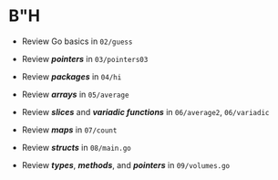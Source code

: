 # B"H


- Review Go basics in `02/guess`

- Review ***pointers*** in `03/pointers03`

- Review ***packages*** in `04/hi`

- Review ***arrays*** in `05/average`

- Review ***slices*** and ***variadic functions*** in `06/average2`, `06/variadic`

- Review ***maps*** in `07/count`

- Review ***structs*** in `08/main.go`

- Review ***types***, ***methods***, and ***pointers*** in `09/volumes.go`

